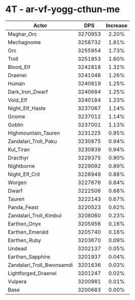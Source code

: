 # 4T - ar-vf-yogg-cthun-me
| Actor | DPS | Increase |
|---|:---:|:---:|
|Maghar_Orc|3270953|2.20%|
|Mechagnome|3258732|1.81%|
|Orc|3255954|1.73%|
|Troll|3251853|1.60%|
|Blood_Elf|3242818|1.32%|
|Draenei|3241048|1.26%|
|Human|3240819|1.25%|
|Dark_Iron_Dwarf|3240684|1.25%|
|Void_Elf|3240184|1.23%|
|Night_Elf_Haste|3237067|1.14%|
|Gnome|3237012|1.14%|
|Goblin|3237001|1.13%|
|Highmountain_Tauren|3231225|0.95%|
|Zandalari_Troll_Paku|3230875|0.94%|
|Kul_Tiran|3230839|0.94%|
|Dracthyr|3229375|0.90%|
|Nightborne|3229092|0.89%|
|Night_Elf_Crit|3228949|0.88%|
|Worgen|3227676|0.84%|
|Dwarf|3222506|0.68%|
|Tauren|3222143|0.67%|
|Panda_Feast|3220523|0.62%|
|Zandalari_Troll_Kimbul|3208060|0.23%|
|Earthen_Onyx|3205956|0.16%|
|Earthen_Emerald|3205740|0.16%|
|Earthen_Ruby|3203670|0.09%|
|Undead|3202137|0.05%|
|Earthen_Sapphire|3201937|0.04%|
|Zandalari_Troll_Bwonsamdi|3201636|0.03%|
|Lightforged_Draenei|3201247|0.02%|
|Vulpera|3200981|0.01%|
|Base|3200683|0.00%|
